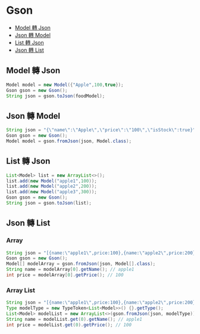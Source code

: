 # Gson

-   [Model 轉 Json](#model-轉-json)
-   [Json 轉 Model](#json-轉-model)
-   [List 轉 Json](#list-轉-json)
-   [Json 轉 List](#json-轉-list)

## Model 轉 Json

```java
Model model = new Model({"Apple",100,true});
Gson gson = new Gson();
String json = gson.toJson(foodModel);
```

## Json 轉 Model

```java
String json = "{\"name\":\"Apple\",\"price\":\"100\",\"isStock\":true}";
Gson gson = new Gson();
Model model = gson.fromJson(json, Model.class);
```

## List 轉 Json

```java
List<Model> list = new ArrayList<>();
list.add(new Model("apple1",100));
list.add(new Model("apple2",200));
list.add(new Model("apple3",300));
Gson gson = new Gson();
String json = gson.toJson(list);
```

## Json 轉 List

### Array

```java
String json = "[{name:\"apple1\",price:100},{name:\"apple2\",price:200},{name:\"apple3\",price:300},]";
Gson gson = new Gson();
Model[] modelArray = gson.fromJson(json, Model[].class);
String name = modelArray[0].getName(); // apple1
int price = modelArray[0].getPrice(); // 100
```

### Array List

```java
String json = "[{name:\"apple1\",price:100},{name:\"apple2\",price:200},{name:\"apple3\",price:300},]";
Type modelType = new TypeToken<List<Model>>() {}.getType();
List<Model> modelList = new ArrayList<>(gson.fromJson(json, modelType));
String name = modelList.get(0).getName(); // apple1
int price = modelList.get(0).getPrice(); // 100
```
